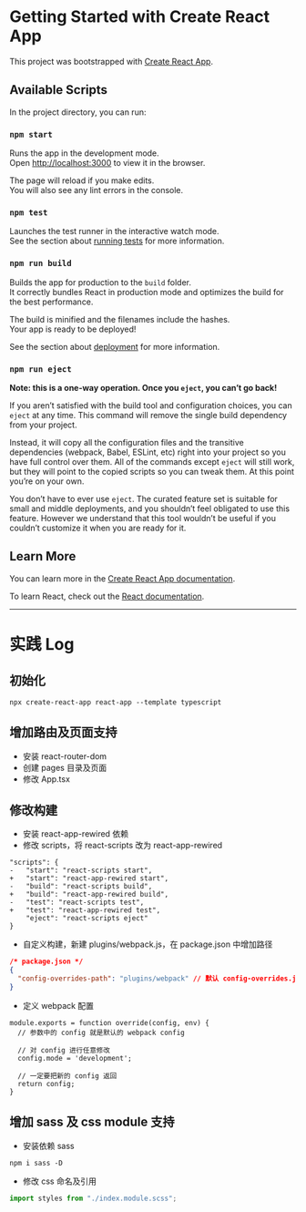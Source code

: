 # Getting Started with Create React App

This project was bootstrapped with [Create React App](https://github.com/facebook/create-react-app).

## Available Scripts

In the project directory, you can run:

### `npm start`

Runs the app in the development mode.\
Open [http://localhost:3000](http://localhost:3000) to view it in the browser.

The page will reload if you make edits.\
You will also see any lint errors in the console.

### `npm test`

Launches the test runner in the interactive watch mode.\
See the section about [running tests](https://facebook.github.io/create-react-app/docs/running-tests) for more information.

### `npm run build`

Builds the app for production to the `build` folder.\
It correctly bundles React in production mode and optimizes the build for the best performance.

The build is minified and the filenames include the hashes.\
Your app is ready to be deployed!

See the section about [deployment](https://facebook.github.io/create-react-app/docs/deployment) for more information.

### `npm run eject`

**Note: this is a one-way operation. Once you `eject`, you can’t go back!**

If you aren’t satisfied with the build tool and configuration choices, you can `eject` at any time. This command will remove the single build dependency from your project.

Instead, it will copy all the configuration files and the transitive dependencies (webpack, Babel, ESLint, etc) right into your project so you have full control over them. All of the commands except `eject` will still work, but they will point to the copied scripts so you can tweak them. At this point you’re on your own.

You don’t have to ever use `eject`. The curated feature set is suitable for small and middle deployments, and you shouldn’t feel obligated to use this feature. However we understand that this tool wouldn’t be useful if you couldn’t customize it when you are ready for it.

## Learn More

You can learn more in the [Create React App documentation](https://facebook.github.io/create-react-app/docs/getting-started).

To learn React, check out the [React documentation](https://reactjs.org/).

---

# 实践 Log

## 初始化

```shell
npx create-react-app react-app --template typescript
```

## 增加路由及页面支持

- 安装 react-router-dom
- 创建 pages 目录及页面
- 修改 App.tsx

## 修改构建

- 安装 react-app-rewired 依赖
- 修改 scripts，将 react-scripts 改为 react-app-rewired

```text
"scripts": {
-   "start": "react-scripts start",
+   "start": "react-app-rewired start",
-   "build": "react-scripts build",
+   "build": "react-app-rewired build",
-   "test": "react-scripts test",
+   "test": "react-app-rewired test",
    "eject": "react-scripts eject"
}
```

- 自定义构建，新建 plugins/webpack.js，在 package.json 中增加路径

```json
/* package.json */
{
  "config-overrides-path": "plugins/webpack" // 默认 config-overrides.js
}
```

- 定义 webpack 配置

```
module.exports = function override(config, env) {
  // 参数中的 config 就是默认的 webpack config

  // 对 config 进行任意修改
  config.mode = 'development';

  // 一定要把新的 config 返回
  return config;
}
```

## 增加 sass 及 css module 支持

- 安装依赖 sass

```shell
npm i sass -D
```

- 修改 css 命名及引用

```jsx
import styles from "./index.module.scss";
```
